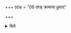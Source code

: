 +++
title = "06 एवङ् क्रामत्या ध्रुवात्"

+++

<details><summary>थिते</summary>

एवं क्रामत्या ध्रुवात् ६
</details>
